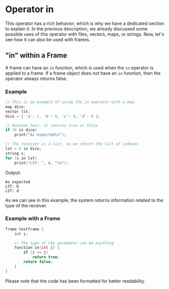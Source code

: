 # Operator in

This operator has a rich behavior, which is why we have a dedicated section to explain it. In the previous description, we already discussed some possible uses of this operator with files, vectors, maps, or strings. Now, let's see how it can also be used with frames.

## "in" within a Frame

A frame can have an `in` function, which is used when the `in` operator is applied to a frame. If a frame object does not have an `in` function, then the operator always returns false.

### Example

```cpp
// This is an example of using the in operator with a map.
map dico;
vector lst;
dico = { 'a': 1, 'b': 6, 'c': 4, 'd': 6 };

// Boolean test, it returns true or false
if (6 in dico)
    print("As expected\n");

// The receiver is a list, so we return the list of indexes
lst = 6 in dico;
string s;
for (s in lst)
    print("LST: ", s, "\n");
```

Output:
```
As expected
LST: b
LST: d
```

As we can see in this example, the system returns information related to the type of the receiver.

### Example with a Frame

```cpp
frame testframe {
    int i;

    // The type of the parameter can be anything
    function in(int j) {
        if (i == j)
            return true;
        return false;
    }
}
```

Please note that the code has been formatted for better readability.